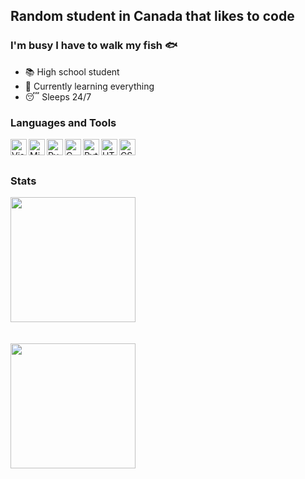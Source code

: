 ## Random student in Canada that likes to code

### I'm busy I have to walk my fish 🐟 
- 📚 High school student 
- 🌱 Currently learning everything
- 😴 Sleeps 24/7



### Languages and Tools
<img align="left" alt="Visual Studio Code" width="26px" src="https://user-images.githubusercontent.com/674621/71187801-14e60a80-2280-11ea-94c9-e56576f76baf.png" />
<img align="left" alt="Microsoft Visual Studio" width="26px" src="https://upload.wikimedia.org/wikipedia/commons/thumb/5/59/Visual_Studio_Icon_2019.svg/220px-Visual_Studio_Icon_2019.svg.png" />
<img align="left" alt="PyCharm" width="26px" src="https://upload.wikimedia.org/wikipedia/commons/thumb/1/1d/PyCharm_Icon.svg/1200px-PyCharm_Icon.svg.png" />
<img align="left" alt="C" width="26px" src="https://upload.wikimedia.org/wikipedia/commons/thumb/1/18/C_Programming_Language.svg/1200px-C_Programming_Language.svg.png" />
<img align="left" alt="Python" width="26px" src="https://upload.wikimedia.org/wikipedia/commons/thumb/c/c3/Python-logo-notext.svg/2048px-Python-logo-notext.svg.png" />
<img align="left" alt="HTML" width="26px" src="https://upload.wikimedia.org/wikipedia/commons/thumb/3/38/HTML5_Badge.svg/600px-HTML5_Badge.svg.png" />
<img align="left" alt="CSS" width="26px" src="https://upload.wikimedia.org/wikipedia/commons/thumb/6/62/CSS3_logo.svg/1024px-CSS3_logo.svg.png" />

<br />
<br />

### Stats
<a href="https://github.com/anuraghazra/github-readme-stats">
  <img align="center" height="200" src="https://github-readme-stats.vercel.app/api?username=klementined&count_private=true&show_icons=true&theme=react" />
</a>
<br/>
<br/>
<br/>

<a href="https://github.com/anuraghazra/convoychat">
  <img align="center" height="200" src="https://github-readme-stats.vercel.app/api/top-langs/?username=klementined&theme=react" />
</a>
